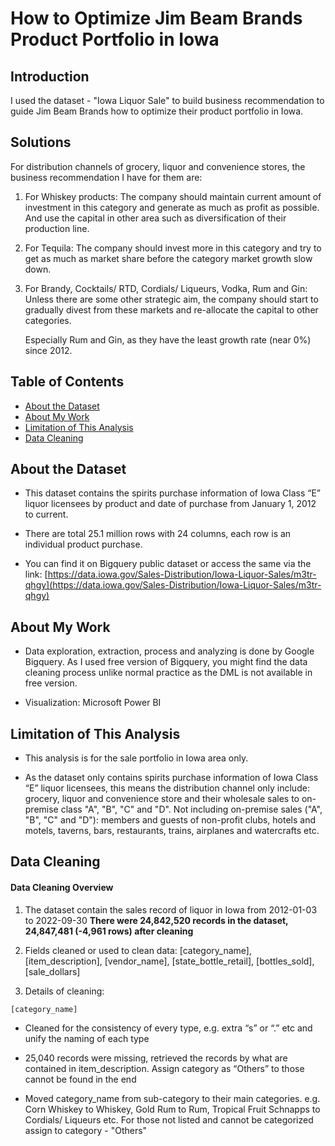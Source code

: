# How to Optimize Jim Beam Brands Product Portfolio in Iowa

## Introduction
  
  I used the dataset - "Iowa Liquor Sale" to build business recommendation to guide Jim Beam Brands how to optimize their product portfolio in Iowa.

## Solutions

  For distribution channels of grocery, liquor and convenience stores, the business recommendation I have for them are:
  
  1. For Whiskey products:
      The company should maintain current amount of investment in this category and generate as much as profit as possible. And use the capital in other area such as diversification of their production line.
  
  2. For Tequila:
      The company should invest more in this category and try to get as much as market share before the category market growth slow down.
      
  3. For Brandy, Cocktails/ RTD, Cordials/ Liqueurs, Vodka, Rum and Gin:
      Unless there are some other strategic aim, the company should start to gradually divest from these markets and re-allocate the capital to other categories.
      
      Especially Rum and Gin, as they have the least growth rate (near 0%) since 2012.
  
## Table of Contents
  - [About the Dataset](#about-the-dataset)
  - [About My Work](#about-my-work)
  - [Limitation of This Analysis](#limitation-of-this-analysis)
  - [Data Cleaning](#data-cleaning)

## About the Dataset

  - This dataset contains the spirits purchase information of Iowa Class “E” liquor licensees by product and date of purchase from January 1, 2012 to current.

  - There are total 25.1 million rows with 24 columns, each row is an individual product purchase.

  - You can find it on Bigquery public dataset or access the same via the link:
  [https://data.iowa.gov/Sales-Distribution/Iowa-Liquor-Sales/m3tr-qhgy](https://data.iowa.gov/Sales-Distribution/Iowa-Liquor-Sales/m3tr-qhgy)


## About My Work
  
  - Data exploration, extraction, process and analyzing is done by Google Bigquery. As I used free version of Bigquery, you might find the data cleaning process unlike normal practice as the DML is not available in free version.

  - Visualization: Microsoft Power BI

## Limitation of This Analysis

  - This analysis is for the sale portfolio in Iowa area only.
  
  - As the dataset only contains spirits purchase information of Iowa Class “E” liquor licensees, this means the distribution channel only include: grocery, liquor and convenience store and their wholesale sales to on-premise class "A", "B", "C" and "D". Not including on-premise sales ("A", "B", "C" and "D"): members and guests of non-profit clubs, hotels and motels, taverns, bars, restaurants, trains, airplanes and watercrafts etc.

## Data Cleaning

#### Data Cleaning Overview

  1. The dataset contain the sales record of liquor in Iowa from 2012-01-03 to 2022-09-30
**There were 24,842,520 records in the dataset, 24,847,481 (-4,961 rows) after cleaning**

  2. Fields cleaned or used to clean data:
    [category_name], [item_description], [vendor_name], [state_bottle_retail], [bottles_sold], [sale_dollars]
  
  3. Details of cleaning:
    
    [category_name]
    
- Cleaned for the consistency of every type, e.g. extra “s” or “.” etc and unify the naming of each type
    
- 25,040 records were missing, retrieved the records by what are contained in item_description. Assign category as “Others” to those cannot be found in the end

- Moved category_name from sub-category to their main categories. e.g. Corn Whiskey to Whiskey, Gold Rum to Rum, Tropical Fruit Schnapps to Cordials/ Liqueurs etc.
        For those not listed and cannot be categorized assign to category - "Others"
    
    


